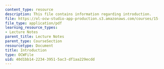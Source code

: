 ```yaml
---
content_type: resource
description: This file contains information regarding introduction.
file: https://ol-ocw-studio-app-production.s3.amazonaws.com/courses/15-053-optimization-methods-in-management-science-spring-2013/40d1bb14223439515ac3df1aa229ecdd_MIT15_053S13_lec1.pdf
file_type: application/pdf
learning_resource_types:
- Lecture Notes
parent_title: Lecture Notes
parent_type: CourseSection
resourcetype: Document
title: Introduction
type: OCWFile
uid: 40d1bb14-2234-3951-5ac3-df1aa229ecdd
---
```

